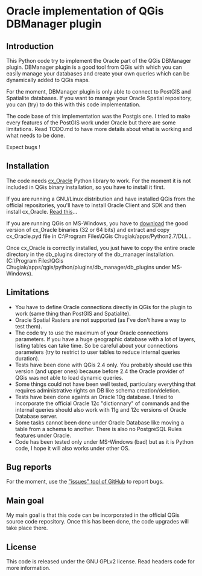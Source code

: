 # Oracle implementation of QGis DBManager plugin

## Introduction

This Python code try to implement the Oracle part of the QGis DBManager plugin. DBManager plugin is a good tool from QGis with which you can easily manage your databases and create your own queries which can be dynamically added to QGis maps.

For the moment, DBManager plugin is only able to connect to PostGIS and Spatialite databases. If you want to manage your Oracle Spatial repository, you can (try) to do this with this code implementation.

The code base of this implementation was the Postgis one. I tried to make every features of the PostGIS work under Oracle but there are some limitations. Read TODO.md to have more details about what is working and what needs to be done.

Expect bugs !


## Installation

The code needs [cx_Oracle](http://cx-oracle.sourceforge.net/) Python library to work. For the moment it is not included in QGis binary installation, so you have to install it first.

If you are running a GNU/Linux distribution and have installed QGis from the official repositories, you'll have to install Oracle Client and SDK and then install cx_Oracle. [Read this](https://stackoverflow.com/a/9859027)...

If you are running QGis on MS-Windows, you have to [download](https://pypi.python.org/pypi/cx_Oracle/5.1.3) the good version of cx_Oracle binaries (32 or 64 bits) and extract and copy cx_Oracle.pyd file in C:\Program Files\QGis Chugiak/apps/Python2.7/DLL .

Once cx_Oracle is correctly installed, you just have to copy the entire oracle directory in the db_plugins directory of the db_manager installation. (C:\Program Files\QGis Chugiak/apps/qgis/python/plugins/db_manager/db_plugins under MS-Windows).


## Limitations

* You have to define Oracle connections directly in QGis for the plugin to work (same thing than PostGIS and Spatialite).
* Oracle Spatial Rasters are not supported (as I've don't have a way to test them).
* The code try to use the maximum of your Oracle connections parameters. If you have a huge geographic database with a lot of layers, listing tables can take time. So be careful about your connections parameters (try to restrict to user tables to reduce internal queries duration).
* Tests have been done with QGis 2.4 only. You probably should use this version (and upper ones) because before 2.4 the Oracle provider of QGis was not able to load dynamic queries.
* Some things could not have been well tested, particulary everything that requires administrative rights on DB like schema creation/deletion.
* Tests have been done againts an Oracle 10g database. I tried to incorporate the official Oracle 12c "dictionnary" of commands and the internal queries should also work with 11g and 12c versions of Oracle Database server.
* Some tasks cannot been done under Oracle Database like moving a table from a schema to another. There is also no PostgreSQL Rules features under Oracle.
* Code has been tested only under MS-Windows (bad) but as it is Python code, I hope it will also works under other OS.


## Bug reports

For the moment, use the ["issues" tool of GitHub](https://github.com/medspx/dbmanager-oracle/issues) to report bugs. 


## Main goal

My main goal is that this code can be incorporated in the official QGis source code repository. Once this has been done, the code upgrades will take place there.


## License

This code is released under the GNU GPLv2 license. Read headers code for more information.